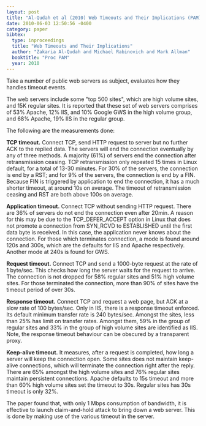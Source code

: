 ```yaml
---
layout: post
title: "Al-Qudah et al (2010) Web Timeouts and Their Implications (PAM)"
date: 2010-06-03 12:50:56 -0400
category: paper
bibtex:
  type: inproceedings
  title: "Web Timeouts and Their Implications"
  author: "Zakaria Al-Qudah and Michael Rabinovich and Mark Allman"
  booktitle: "Proc PAM"
  year: 2010
---
```

Take a number of public web servers as subject, evaluates how they handles timeout events.

The web servers include some "top 500 sites", which are high volume sites, and 15K regular sites. It is reported that these set of web servers comprises of 53% Apache, 12% IIS, and 10% Google GWS in the high volume group, and 68% Apache, 19% IIS in the regular group.

The following are the measurements done:

**TCP timeout.**
Connect TCP, send HTTP request to server but no further ACK to the replied data. The servers will end the connection eventually by any of three methods. A majority (61%) of servers end the connection after retransmission ceasing. TCP retransmission only repeated 15 times in Linux default, for a total of 13-30 minutes. For 30% of the servers, the connection is end by a RST; and for 9% of the servers, the connection is end by a FIN. Because FIN is triggered by application to end the connection, it has a much shorter timeout, at around 10s on average. The timeout of retransmission ceasing and RST are both above 100s on average.

**Application timeout.**
Connect TCP without sending HTTP request. There are 36% of servers do not end the connection even after 20min. A reason for this may be due to the TCP_DEFER_ACCEPT option in Linux that does not promote a connection from SYN_RCVD to ESTABLISHED until the first data byte is received. In this case, the application never knows about the connection. For those which terminates connection, a mode is found around 120s and 300s, which are the defaults for IIS and Apache respectively. Another mode at 240s is found for GWS.

**Request timeout.**
Connect TCP and send a 1000-byte request at the rate of 1 byte/sec. This checks how long the server waits for the request to arrive. The connection is not dropped for 58% regular sites and 51% high volume sites. For those terminated the connection, more than 90% of sites have the timeout period of over 30s.

**Response timeout.**
Connect TCP and request a web page, but ACK at a slow rate of 100 bytes/sec. Only in IIS, there is a response timeout enforced. Its default minimum transfer rate is 240 bytes/sec. Amongst the sites, less than 25% has limit on transfer rates. Amongst them, 59% in the group of regular sites and 33% in the group of high volume sites are identified as IIS. Note, the response timeout behaviour can be obscured by a transparent proxy.

**Keep-alive timeout.**
It measures, after a request is completed, how long a server will keep the connection open. Some sites does not maintain keep-alive connections, which will terminate the connection right after the reply. There are 65% amongst the high volume sites and 76% regular sites maintain persistent connections. Apache defaults to 15s timeout and more than 60% high volume sites set the timeout to 30s. Regular sites has 30s timeout is only 32%.

The paper found that, with only 1 Mbps consumption of bandwidth, it is effective to launch claim-and-hold attack to bring down a web server. This is done by making use of the various timeout in the server.
